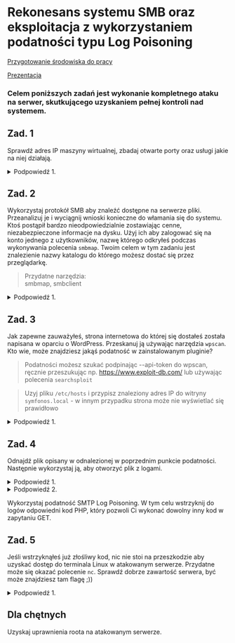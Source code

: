 # Rekonesans systemu SMB oraz eksploitacja z wykorzystaniem podatności typu Log Poisoning

[Przygotowanie środowiska do pracy](https://github.com/tkozl/BAWiM_proj/blob/main/Przygotowanie%20%C5%9Brodowiska.md)

[Prezentacja](https://docs.google.com/presentation/d/1yYBdpBqPUlEz22vgKnSaComwm1oKG14H-PF1-Fs8KBA/edit?usp=sharing)

### Celem poniższych zadań jest wykonanie kompletnego ataku na serwer, skutkującego uzyskaniem pełnej kontroli nad systemem.

## Zad. 1
Sprawdź adres IP maszyny wirtualnej, zbadaj otwarte porty oraz usługi jakie na niej działają.


<details>
  <summary>Podpowiedź 1.</summary>
    Użyj narzędzia nmap.
</details>

<!-- Użyj narzędzia nmap aby ustalić adres IP urządzenia do którego chcesz się włamać. -->



## Zad. 2
Wykorzystaj protokół SMB aby znaleźć dostępne na serwerze pliki. Przeanalizuj je i wyciągnij wnioski konieczne do włamania się do systemu. Ktoś postąpił bardzo nieodpowiedzialnie zostawiając cenne, niezabezpieczone informacje na dysku. Użyj ich aby zalogować się na konto jednego z użytkowników, nazwę którego odkryłeś podczas wykonywania polecenia `smbmap`.
Twoim celem w tym zadaniu jest znalezienie nazwy katalogu do którego możesz dostać się przez przeglądarkę.

> Przydatne narzędzia:  
> smbmap, smbclient

<details>
  <summary>Podpowiedź 1.</summary>
   Podobnie jak w przypadku FTP administratorzy często zapomninają (lub też nie chcą) ustawić hasło dla udziału anonynmous.
</details>

## Zad. 3
Jak zapewne zauważyłeś, strona internetowa do której się dostałeś została napisana w oparciu o WordPress. Przeskanuj ją używając narzędzia `wpscan`. Kto wie, może znajdziesz jakąś podatność w zainstalowanym pluginie?
> Podatności możesz szukać podpinając --api-token do wpscan, ręcznie przeszukując np. https://www.exploit-db.com/ lub używając polecenia `searchsploit`

> Uzyj pliku `/etc/hosts` i przypisz znaleziony adres IP do witryny `symfonos.local` - w innym przypadku strona może nie wyświetlać się prawidłowo
<details>
  <summary>Podpowiedź 1.</summary>
   Konieczne może się okazać wykorzystanie przełącznika -e ap oraz --plugins-detection aggressive.
</details>

## Zad. 4
Odnajdź plik opisany w odnalezionej w poprzednim punkcie podatności. Następnie wykorzystaj ją, aby otworzyć plik z logami.

<details>
  <summary>Podpowiedź 1.</summary>
   Odnaleziony plugin przechowywuje logi w pliku /var/mail/"nazwa uzytkownika".
</details>
  
<details>
  <summary>Podpowiedź 2.</summary>
   Zwróć uwagę że wpisując link /h3l105/wp-content/plugins/mail-masta/inc/campaign/count_of_send.php?pl=/etc/passwd w odpowiedzi otrzymasz zawartość pliku passwd.
</details>

Wykorzystaj podatność SMTP Log Poisoning. W tym celu wstrzyknij do logów odpowiedni kod PHP, który pozwoli Ci wykonać dowolny inny kod w zapytaniu GET.

## Zad. 5
Jeśli wstrzyknąłeś już złośliwy kod, nic nie stoi na przeszkodzie aby uzyskać dostęp do terminala Linux w atakowanym serwerze. Przydatne może się okazać polecenie `nc`. Sprawdź dobrze zawartość serwera, być może znajdziesz tam flagę ;))

<details>
  <summary>Podpowiedź 1.</summary>
   To czego szukasz określa się frazą 'reverse shell'.
</details>

## Dla chętnych
Uzyskaj uprawnienia roota na atakowanym serwerze.
